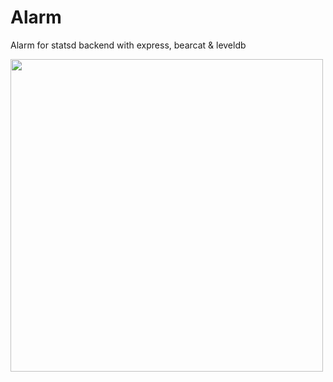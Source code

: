 # Alarm
Alarm for statsd backend with express, bearcat &amp; leveldb

<img src='http://api.hypertrons.io/docs/github/oss-mentor-bot/hypertrons/community.svg' width=500 />
